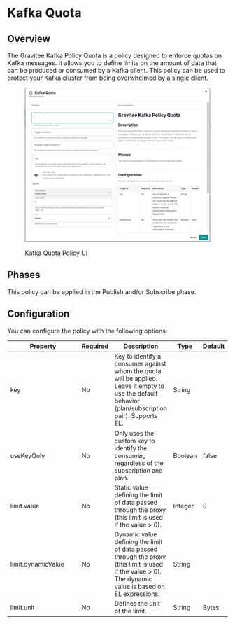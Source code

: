 # Kafka Quota

## Overview <a href="#user-content-description" id="user-content-description"></a>

The Gravitee Kafka Policy Quota is a policy designed to enforce quotas on Kafka messages. It allows you to define limits on the amount of data that can be produced or consumed by a Kafka client. This policy can be used to protect your Kafka cluster from being overwhelmed by a single client.

<figure><img src="../../../.gitbook/assets/image (160).png" alt=""><figcaption><p>Kafka Quota Policy UI</p></figcaption></figure>

## Phases <a href="#user-content-phases" id="user-content-phases"></a>

This policy can be applied in the Publish and/or Subscribe phase.

## Configuration <a href="#user-content-configuration" id="user-content-configuration"></a>

You can configure the policy with the following options:

<table><thead><tr><th width="231">Property</th><th>Required</th><th>Description</th><th>Type</th><th>Default</th></tr></thead><tbody><tr><td>key</td><td>No</td><td>Key to identify a consumer against whom the quota will be applied. Leave it empty to use the default behavior (plan/subscription pair). Supports EL.</td><td>String</td><td></td></tr><tr><td>useKeyOnly</td><td>No</td><td>Only uses the custom key to identify the consumer, regardless of the subscription and plan.</td><td>Boolean</td><td>false</td></tr><tr><td>limit.value</td><td>No</td><td>Static value defining the limit of data passed through the proxy (this limit is used if the value > 0).</td><td>Integer</td><td>0</td></tr><tr><td>limit.dynamicValue</td><td>No</td><td>Dynamic value defining the limit of data passed through the proxy (this limit is used if the value > 0). The dynamic value is based on EL expressions.</td><td>String</td><td></td></tr><tr><td>limit.unit</td><td>No</td><td>Defines the unit of the limit.</td><td>String</td><td>Bytes</td></tr></tbody></table>
